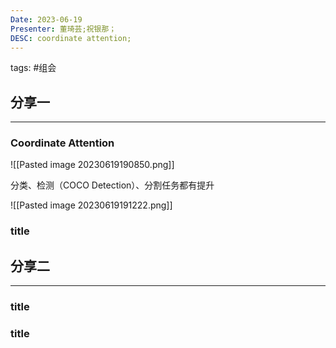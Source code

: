 ```yaml
---
Date: 2023-06-19
Presenter: 董琦芸;祝银那；
DESC: coordinate attention;
---
```

tags:  #组会 

## 分享一
***
### Coordinate Attention
![[Pasted image 20230619190850.png]]

分类、检测（COCO Detection）、分割任务都有提升

![[Pasted image 20230619191222.png]]




### title





## 分享二
***
### title


### title